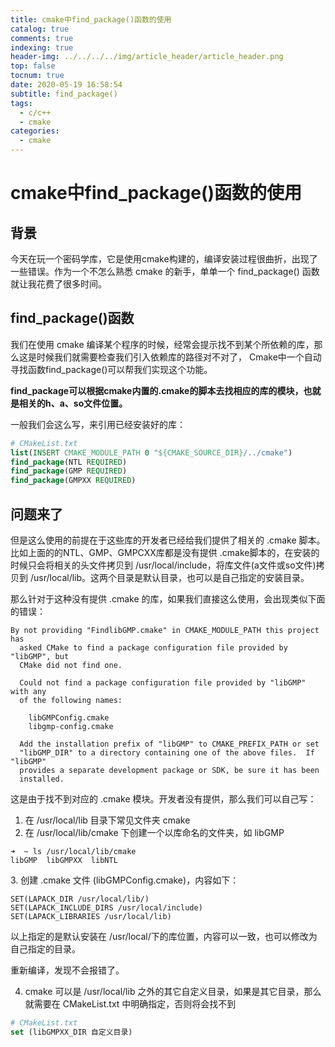 ```yaml
---
title: cmake中find_package()函数的使用
catalog: true
comments: true
indexing: true
header-img: ../../../../img/article_header/article_header.png
top: false
tocnum: true
date: 2020-05-19 16:58:54
subtitle: find_package()
tags:
  - c/c++
  - cmake
categories:
  - cmake
---
```


#  cmake中find_package()函数的使用

## 背景

今天在玩一个密码学库，它是使用cmake构建的，编译安装过程很曲折，出现了一些错误。作为一个不怎么熟悉 cmake 的新手，单单一个 find_package() 函数就让我花费了很多时间。



## find_package()函数

我们在使用 cmake 编译某个程序的时候，经常会提示找不到某个所依赖的库，那么这是时候我们就需要检查我们引入依赖库的路径对不对了， Cmake中一个自动寻找函数find_package()可以帮我们实现这个功能。

**find_package可以根据cmake内置的.cmake的脚本去找相应的库的模块，也就是相关的h、a、so文件位置。**

一般我们会这么写，来引用已经安装好的库：

```cmake
# CMakeList.txt
list(INSERT CMAKE_MODULE_PATH 0 "${CMAKE_SOURCE_DIR}/../cmake")
find_package(NTL REQUIRED)
find_package(GMP REQUIRED)
find_package(GMPXX REQUIRED)
```



## 问题来了

但是这么使用的前提在于这些库的开发者已经给我们提供了相关的 .cmake 脚本。比如上面的的NTL、GMP、GMPCXX库都是没有提供 .cmake脚本的，在安装的时候只会将相关的头文件拷贝到 /usr/local/include，将库文件(a文件或so文件)拷贝到 /usr/local/lib。这两个目录是默认目录，也可以是自己指定的安装目录。

那么针对于这种没有提供 .cmake 的库，如果我们直接这么使用，会出现类似下面的错误：

```shell
By not providing "FindlibGMP.cmake" in CMAKE_MODULE_PATH this project has
  asked CMake to find a package configuration file provided by "libGMP", but
  CMake did not find one.

  Could not find a package configuration file provided by "libGMP" with any
  of the following names:

    libGMPConfig.cmake
    libgmp-config.cmake

  Add the installation prefix of "libGMP" to CMAKE_PREFIX_PATH or set
  "libGMP_DIR" to a directory containing one of the above files.  If "libGMP"
  provides a separate development package or SDK, be sure it has been
  installed.
```

这是由于找不到对应的 .cmake 模块。开发者没有提供，那么我们可以自己写：

1. 在 /usr/local/lib 目录下常见文件夹 cmake
2. 在 /usr/local/lib/cmake 下创建一个以库命名的文件夹，如 libGMP

```
➜  ~ ls /usr/local/lib/cmake
libGMP  libGMPXX  libNTL 
```

​3. 创建 .cmake 文件 (libGMPConfig.cmake)，内容如下：
```
SET(LAPACK_DIR /usr/local/lib/) 
SET(LAPACK_INCLUDE_DIRS /usr/local/include) 
SET(LAPACK_LIBRARIES /usr/local/lib)
```
以上指定的是默认安装在 /usr/local/下的库位置，内容可以一致，也可以修改为自己指定的目录。

重新编译，发现不会报错了。

4. cmake 可以是 /usr/local/lib 之外的其它自定义目录，如果是其它目录，那么就需要在 CMakeList.txt 中明确指定，否则将会找不到

```cmake
# CMakeList.txt
set (libGMPXX_DIR 自定义目录)
```

